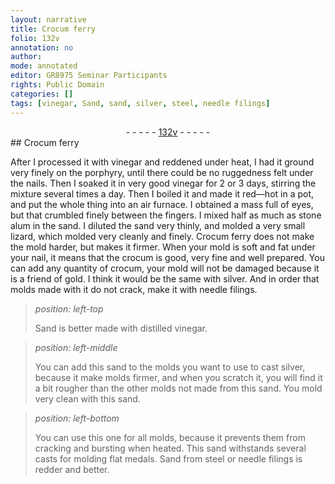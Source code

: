 ```yaml
---
layout: narrative
title: Crocum ferry
folio: 132v
annotation: no
author:
mode: annotated
editor: GR8975 Seminar Participants
rights: Public Domain
categories: []
tags: [vinegar, Sand, sand, silver, steel, needle filings]
---
```


 <div class="folio" align="center">- - - - - <a href="http://gallica.bnf.fr/ark:/12148/btv1b10500001g/f270.item.r=" target="_blank">132v</a> - - - - - </div> 
## Crocum ferry

 
 After I processed it with <span class="material">vinegar</span> and reddened under heat, I had it ground very finely on the porphyry, until there could be no ruggedness felt under the nails. Then I soaked it in very good vinegar for 2 or 3 days, stirring the mixture several times a day. Then I boiled it and made it red—hot in a pot, and put the whole thing into an air furnace. I obtained a mass full of eyes, but that crumbled finely between the fingers. I mixed half as much as stone alum in the sand. I diluted the sand very thinly, and molded a very small lizard, which molded very cleanly and finely. Crocum ferry does not make the mold harder, but makes it firmer. When your mold is soft and fat under your nail, it means that the crocum is good, very fine and well prepared. You can add any quantity of crocum, your mold will not be damaged because it is a friend of gold. I think it would be the same with silver. And in order that molds made with it do not crack, make it with needle filings. 
 
> *position: left-top*
> 
> <span class="material">Sand</span> is better made with distilled <span class="material">vinegar</span>. 
 
> *position: left-middle*
> 
> You can add this <span class="material">sand</span> to the molds you want to use to cast <span class="material">silver</span>, because it make molds firmer, and when you scratch it, you will find it a bit rougher than the other molds not made from this <span class="material">sand</span>. You mold very clean with this <span class="material">sand</span>.
 
> *position: left-bottom*
> 
> You can use this one for all molds, because it prevents them from cracking and bursting when heated. This <span class="material">sand</span> withstands several casts for molding flat medals. <span class="material">Sand</span> from <span class="material">steel</span> or <span class="material">needle filings</span> is redder and better. 
 